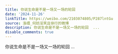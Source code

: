 ```yaml
---
title: 你说生命是不是一场又一场的轮回
date: '2024-11-26'
linkTitle: https://weibo.com/2103074805/P287lntGu
source: 洛缙_何妨淫笑且徐行的微博
description: 你说生命是不是一场又一场的轮回  ...
disable_comments: true
---
```

你说生命是不是一场又一场的轮回  ...